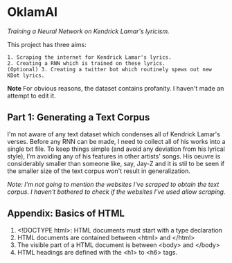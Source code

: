 # **OklamAI**
_Training a Neural Network on Kendrick Lamar's lyricism._

This project has three aims:

    1. Scraping the internet for Kendrick Lamar's lyrics. 
    2. Creating a RNN which is trained on these lyrics.
    (Optional) 3. Creating a twitter bot which routinely spews out new KDot lyrics.


**Note** For obvious reasons, the dataset contains profanity. I haven't made an attempt to edit it. 



## **Part 1: Generating a Text Corpus**
I'm not aware of any text dataset which condenses all of Kendrick Lamar's verses. Before any RNN can be made, I need to collect all of his works into a single txt file. To keep things simple (and avoid any deviation from his lyrical style), I'm avoiding any of his features in other artists' songs. His oeuvre is considerably smaller than someone like, say, Jay-Z and it is stil to be seen if the smaller size of the text corpus won't result in generalization. 

_Note: I'm not going to mention the websites I've scraped to obtain the text corpus. I haven't bothered to check if the websites I've used allow scraping._



## **Appendix: Basics of HTML**

1. \<!DOCTYPE html\>: HTML documents must start with a type declaration
2. HTML documents are contained between \<html\> and \</html\> 
3. The visible part of a HTML document is between \<body\> and \</body\>
4. HTML headings are defined with the \<h1\> to \<h6\> tags. 



